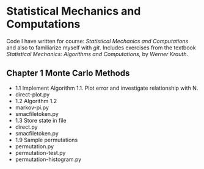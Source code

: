 # Statistical Mechanics and Computations
Code I have written for course: *Statistical Mechanics and Computations*
 and also to familiarize myself with _git_. Includes exercises from the textbook
*Statistical Mechanics: Algorithms and Computations,* by *Werner Krauth*.

## Chapter 1 Monte Carlo Methods

* 1.1 Implement Algorithm 1.1. Plot error and investigate relationship with N.
 * direct-plot.py
* 1.2 Algorithm 1.2
 * markov-pi.py
 * smacfiletoken.py
* 1.3 Store state in file
 * direct.py
 * smacfiletoken.py
* 1.9 Sample permutations
 *  permutation.py
 * permutation-test.py
 * permutation-histogram.py
          


